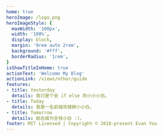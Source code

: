 ```yaml
---
home: true
heroImage: /logo.png
heroImageStyle: {
  maxWidth: '100px',
  width: '100%',
  display: block,
  margin: '9rem auto 2rem',
  background: '#fff',
  borderRadius: '1rem',
}
isShowTitleInHome: true
actionText: 'Welcome My Blog'
actionLink: /views/other/guide
features:
- title: Yesterday
  details: 我只是个会 if else 的小小小白。
- title: Today
  details: 我是一名前端攻城狮小小白。
- title: Tomorrow
  details: 励志成为全栈小白 :)。
footer: MIT Licensed | Copyright © 2018-present Evan You
---
```


  <!-- <Particles></Particles> -->
